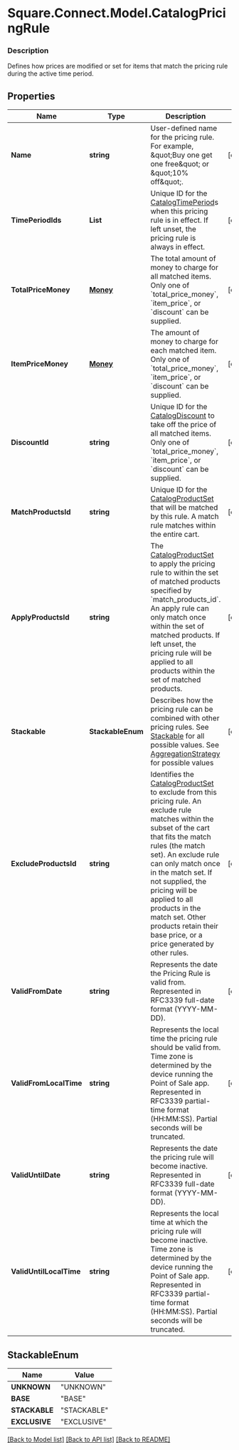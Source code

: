 # Square.Connect.Model.CatalogPricingRule

### Description

Defines how prices are modified or set for items that match the pricing rule during the active time period.

## Properties

Name | Type | Description | Notes
------------ | ------------- | ------------- | -------------
**Name** | **string** | User-defined name for the pricing rule. For example, \&quot;Buy one get one free\&quot; or \&quot;10% off\&quot;. | [optional] 
**TimePeriodIds** | **List<string>** | Unique ID for the [CatalogTimePeriod](#type-catalogtimeperiod)s when this pricing rule is in effect. If left unset, the pricing rule is always in effect. | [optional] 
**TotalPriceMoney** | [**Money**](Money.md) | The total amount of money to charge for all matched items.  Only one of &#x60;total_price_money&#x60;, &#x60;item_price&#x60;, or &#x60;discount&#x60; can be supplied. | [optional] 
**ItemPriceMoney** | [**Money**](Money.md) | The amount of money to charge for each matched item.  Only one of &#x60;total_price_money&#x60;, &#x60;item_price&#x60;, or &#x60;discount&#x60; can be supplied. | [optional] 
**DiscountId** | **string** | Unique ID for the [CatalogDiscount](#type-catalogdiscount) to take off the price of all matched items.  Only one of &#x60;total_price_money&#x60;, &#x60;item_price&#x60;, or &#x60;discount&#x60; can be supplied. | [optional] 
**MatchProductsId** | **string** | Unique ID for the [CatalogProductSet](#type-catalogproductset) that will be matched by this rule. A match rule matches within the entire cart. | [optional] 
**ApplyProductsId** | **string** | The [CatalogProductSet](#type-catalogproductset) to apply the pricing rule to within the set of matched products specified by &#x60;match_products_id&#x60;. An apply rule can only match once within the set of matched products. If left unset, the pricing rule will be applied to all products within the set of matched products. | [optional] 
**Stackable** | **StackableEnum** | Describes how the pricing rule can be combined with other pricing rules. See [Stackable](#type-stackable) for all possible values. See [AggregationStrategy](#type-aggregationstrategy) for possible values | [optional] 
**ExcludeProductsId** | **string** | Identifies the [CatalogProductSet](#type-catalogproductset) to exclude from this pricing rule. An exclude rule matches within the subset of the cart that fits the match rules (the match set). An exclude rule can only match once in the match set. If not supplied, the pricing will be applied to all products in the match set. Other products retain their base price, or a price generated by other rules. | [optional] 
**ValidFromDate** | **string** | Represents the date the Pricing Rule is valid from. Represented in RFC3339 full-date format (YYYY-MM-DD). | [optional] 
**ValidFromLocalTime** | **string** | Represents the local time the pricing rule should be valid from. Time zone is determined by the device running the Point of Sale app.  Represented in RFC3339 partial-time format (HH:MM:SS). Partial seconds will be truncated. | [optional] 
**ValidUntilDate** | **string** | Represents the date the pricing rule will become inactive.  Represented in RFC3339 full-date format (YYYY-MM-DD). | [optional] 
**ValidUntilLocalTime** | **string** | Represents the local time at which the pricing rule will become inactive. Time zone is determined by the device running the Point of Sale app.  Represented in RFC3339 partial-time format (HH:MM:SS). Partial seconds will be truncated. | [optional] 


## StackableEnum

Name | Value
------------ | -------------
**UNKNOWN** | "UNKNOWN"
**BASE** | "BASE"
**STACKABLE** | "STACKABLE"
**EXCLUSIVE** | "EXCLUSIVE"



[[Back to Model list]](../README.md#documentation-for-models) [[Back to API list]](../README.md#documentation-for-api-endpoints) [[Back to README]](../README.md)

